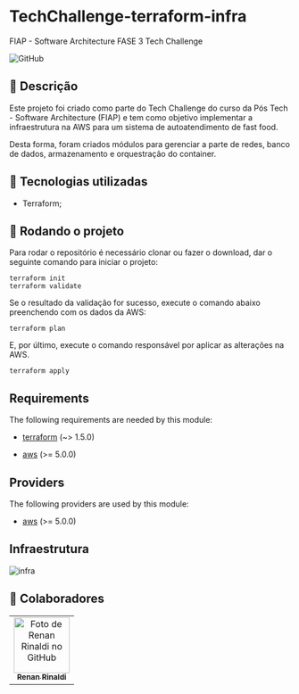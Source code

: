 # TechChallenge-terraform-infra
FIAP - Software Architecture FASE 3 Tech Challenge

![GitHub](https://img.shields.io/github/license/dropbox/dropbox-sdk-java)

## :memo: Descrição
Este projeto foi criado como parte do Tech Challenge do curso da Pós Tech - Software Architecture (FIAP) e tem como objetivo implementar a infraestrutura na AWS para um sistema de autoatendimento de fast food.

Desta forma, foram criados módulos para gerenciar a parte de redes, banco de dados, armazenamento e orquestração do container.

## :wrench: Tecnologias utilizadas
* Terraform;

## :rocket: Rodando o projeto
Para rodar o repositório é necessário clonar ou fazer o download, dar o seguinte comando para iniciar o projeto:

```
terraform init
terraform validate
```

Se o resultado da validação for sucesso, execute o comando abaixo preenchendo com os dados da AWS:
```
terraform plan
```

E, por último, execute o comando responsável por aplicar as alterações na AWS.
```
terraform apply
```

## Requirements

The following requirements are needed by this module:

- <a name="requirement_terraform"></a> [terraform](#requirement\_terraform) (~> 1.5.0)

- <a name="requirement_aws"></a> [aws](#requirement\_aws) (>= 5.0.0)

## Providers

The following providers are used by this module:

- <a name="provider_aws"></a> [aws](#provider\_aws) (>= 5.0.0)

## Infraestrutura

![infra](https://github.com/renanrcr/TechChallenge-terraform-infra/assets/83503490/2e160119-f022-4780-87a1-4be3bcb5b445)

## :handshake: Colaboradores
<table>
  <tr>
    <td align="center">
      <a href="https://github.com/renanrcr">
        <img src="https://avatars.githubusercontent.com/u/83503490?v=4" width="100px;" alt="Foto de Renan Rinaldi no GitHub"/><br>
        <sub>
          <b>Renan Rinaldi</b>
        </sub>
      </a>
    </td>
  </tr>
</table>
